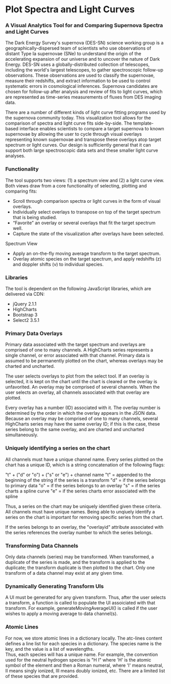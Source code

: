 # Plot Spectra and Light Curves
### A Visual Analytics Tool for and Comparing Supernova Spectra and Light Curves

The Dark Energy Survey's supernova (DES-SN) science working group is a geographically-dispersed team of scientists who use observations of distant Type Ia supernovae (SNe) to understand the origin of the accelerating expansion of our universe and to uncover the nature of Dark Energy. DES-SN uses a globally-distributed collection of telescopes, including the world's largest telescopes, to gather spectroscopic follow-up observations. These observations are used to classify the supernovae, measure their redshifts, and extract information to be used to control systematic errors in cosmological inferences. Supernova candidates are chosen for follow-up after analysis and review of fits to light curves, which are represented as time-series measurements of fluxes from DES imaging data.

There are a number of different kinds of light curve fitting programs used by the supernova community today. This visualization tool allows for the comparison of spectra and light curve fits side-by-side. The template-based interface enables scientists to compare a target supernova to known supernovae by allowing the user to cycle through visual overlays representing known supernovae and transpose these overlays atop target spectrum or light curves. Our design is sufficiently general that it can support both large spectroscopic data sets and these smaller light curve analyses.

### Functionality
The tool supports two views: (1) a spectrum view and (2) a light curve view. Both views draw from a core functionality of selecting, plotting and comparing fits:

- Scroll through comparison spectra or light curves in the form of visual overlays.
- Individually select overlays to transpose on top of the target spectrum that is being studied.
- “Favorite” an overlay or several overlays that fit the target spectrum well.
- Capture the state of the visualization after overlays have been selected. 

Spectrum View
- Apply an on-the-fly moving average transform to the target spectrum.
- Overlay atomic species on the target spectrum, and apply redshifts (z) and doppler shifts (v) to individual species.

### Libraries
The tool is dependent on the following JavaScript libraries, which are delivered via CDN:
- jQuery 2.1.1
- HighCharts
- Bootstrap 3
- Select2 3.5.1

### Primary Data Overlays
Primary data associated with the target spectrum and overlays are comprised of one to many channels.  A HighCharts series represents a single channel, or error associated with that channel. Primary data is assumed to be permanently plotted on the chart, whereas overlays may be charted and uncharted.

The user selects overlays to plot from the select tool. If an overlay is selected, it is kept
on the chart until the chart is cleared or the overlay is unfavorited. An overlay may be 
comprised of several channels. When the user selects an overlay, all channels associated 
with that overlay are plotted.

Every overlay has a number (ID) associated with it. The overlay number is determined by the order 
in which the overlay appears in the JSON data. Because an overlay may be comprised of one to
many channels, several HighCharts series may have the same overlay ID; if this is the case, 
these series belong to the same overlay, and are charted and uncharted simultaneously.   
    
### Uniquely identifying a series on the chart
All channels must have a unique channel name. Every series plotted on the chart has a unique ID, 
which is a string concatenation of the following flags: 

"t" + ("d" or "o") + ("s" or "e") + channel name
"t" = appended to the beginning of the string if the series is a transform
"d" = if the series belongs to primary data
"o" = if the series belongs to an overlay
"s" = if the series charts a spline curve
"e" = if the series charts error associated with the spline

Thus, a series on the chart may be uniquely identified given these criteria. All channels 
must have unique names. Being able to unqiuely identify a series on the chart is important 
for removing specific series from the chart. 

If the series belongs to an overlay, the "overlayid" attribute associated with the series 
references the overlay number to which the series belongs.

### Transforming Data Channels
Only data channels (series) may be transformed. When transformed, a duplicate of the series
is made, and the transform is applied to the duplicate; the transform duplicate is then plotted 
to the chart. Only one transform of a data channel may exist at any given time.

### Dynamically Generating Transform UIs 
A UI must be generated for any given transform. Thus, after the user selects a transform, a function 
is called to populate the UI assoiciated with that transform. For example, generateMovingAverageUI() 
is called if the user wishes to apply a moving average to data channel(s). 

### Atomic Lines
For now, we store atomic lines in a dictionary locally. The atc-lines content defines a line list for 
each species in a dictionary. The species name is the key, and the value is a list of wavelengths.  
Thus, each species will has a unique name. For example, the convention used for the neutral hydrogen 
species is "H I" where 'H' is the atomic symbol of the element and then a Roman numeral, where 'I' 
means neutral, II means singly ionized, III means doubly ionized, etc. There are a limited list of 
these species that are provided.